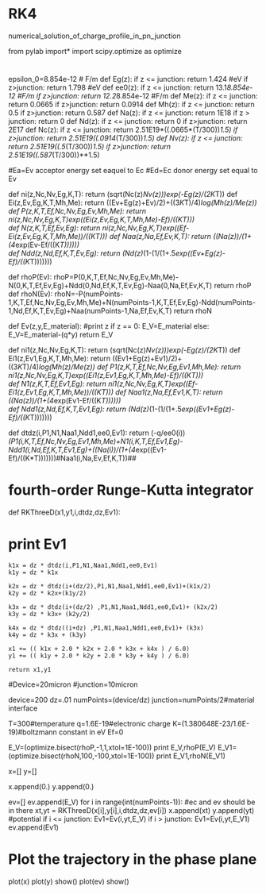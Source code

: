 RK4
===

numerical_solution_of_charge_profile_in_pn_junction


from pylab import*
import scipy.optimize as optimize
#
epsilon_0=8.854e-12 # F/m 
def Eg(z):
  if z <= junction:
		return 1.424 #eV
	if z>junction:
		return 1.798 #eV
def ee0(z):
	if z <= junction:
		return 13.1*8.854e-12 #F/m
	if z>junction:
		return 12.2*8.854e-12 #F/m
def Me(z):
	if z <= junction:
		return 0.0665
	if z>junction:
		return 0.0914
def Mh(z):
	if z <= junction:
		return 0.5
	if z>junction:
		return 0.587
def Na(z):
	if z <= junction:
		return 1E18
	if z > junction:
		return 0
def Nd(z):
	if z <= junction:
		return 0
	if z>junction:
		return 2E17
def Nc(z):
	if z <= junction:
		return 2.51E19*((.0665*(T/300))**1.5)
	if z>junction:
		return 2.51E19*((.0914*(T/300))**1.5)
def Nv(z):
	if z <= junction:
		return 2.51E19*((.5*(T/300))**1.5)
	if z>junction:
		return 2.51E19*((.587*(T/300))**1.5)



#Ea=Ev acceptor energy set eaquel to Ec
#Ed=Ec donor energy set equal to Ev        		 


def ni(z,Nc,Nv,Eg,K,T):
	return (sqrt(Nc(z)*Nv(z)))*exp(-Eg(z)/(2*K*T))
def Ei(z,Ev,Eg,K,T,Mh,Me):
	return ((Ev+Eg(z)+Ev)/2)+((3*K*T)/4)*log(Mh(z)/Me(z))	
def P(z,K,T,Ef,Nc,Nv,Eg,Ev,Mh,Me):
	return ni(z,Nc,Nv,Eg,K,T)*exp((Ei(z,Ev,Eg,K,T,Mh,Me)-Ef)/((K*T)))		
def N(z,K,T,Ef,Ev,Eg):
	return ni(z,Nc,Nv,Eg,K,T)*exp((Ef-Ei(z,Ev,Eg,K,T,Mh,Me))/((K*T)))
def Naa(z,Na,Ef,Ev,K,T):
	return ((Na(z))/(1+(4*exp(Ev-Ef/((K*T))))))		
def Ndd(z,Nd,Ef,K,T,Ev,Eg):
	return (Nd(z)*(1-(1/(1+.5*exp((Ev+Eg(z)-Ef)/((K*T)))))))		

	
def rhoP(Ev):
	rhoP=P(0,K,T,Ef,Nc,Nv,Eg,Ev,Mh,Me)-N(0,K,T,Ef,Ev,Eg)+Ndd(0,Nd,Ef,K,T,Ev,Eg)-Naa(0,Na,Ef,Ev,K,T)
	return rhoP
def rhoN(Ev):
	rhoN=-P(numPoints-1,K,T,Ef,Nc,Nv,Eg,Ev,Mh,Me)+N(numPoints-1,K,T,Ef,Ev,Eg)-Ndd(numPoints-1,Nd,Ef,K,T,Ev,Eg)+Naa(numPoints-1,Na,Ef,Ev,K,T)
	return rhoN



def Ev(z,y,E_material):
	#print z
	if z == 0:
		E_V=E_material
	else:
		E_V=E_material-(q*y)
	return E_V


def ni1(z,Nc,Nv,Eg,K,T):
	return (sqrt(Nc(z)*Nv(z)))*exp(-Eg(z)/(2*K*T))
def Ei1(z,Ev1,Eg,K,T,Mh,Me):
	return ((Ev1+Eg(z)+Ev1)/2)+((3*K*T)/4)*log(Mh(z)/Me(z))	
def P1(z,K,T,Ef,Nc,Nv,Eg,Ev1,Mh,Me):
	return ni1(z,Nc,Nv,Eg,K,T)*exp((Ei1(z,Ev1,Eg,K,T,Mh,Me)-Ef)/((K*T)))		
def N1(z,K,T,Ef,Ev1,Eg):
	return ni1(z,Nc,Nv,Eg,K,T)*exp((Ef-Ei1(z,Ev1,Eg,K,T,Mh,Me))/((K*T)))
def Naa1(z,Na,Ef,Ev1,K,T):
	return ((Na(z))/(1+(4*exp(Ev1-Ef/((K*T))))))		
def Ndd1(z,Nd,Ef,K,T,Ev1,Eg):
	return (Nd(z)*(1-(1/(1+.5*exp((Ev1+Eg(z)-Ef)/((K*T)))))))		


def dtdz(i,P1,N1,Naa1,Ndd1,ee0,Ev1):
	return (-q/ee0(i))*(P1(i,K,T,Ef,Nc,Nv,Eg,Ev1,Mh,Me)+N1(i,K,T,Ef,Ev1,Eg)-Ndd1(i,Nd,Ef,K,T,Ev1,Eg)+((Na(i))/(1+(4*exp((Ev1-Ef)/((K*T)))))))#Naa1(i,Na,Ev,Ef,K,T))##


#  fourth-order Runge-Kutta integrator
def RKThreeD(x1,y1,i,dtdz,dz,Ev1):
#	print Ev1
	k1x = dz * dtdz(i,P1,N1,Naa1,Ndd1,ee0,Ev1)
	k1y = dz * k1x
	
	k2x = dz * dtdz(i+(dz/2),P1,N1,Naa1,Ndd1,ee0,Ev1)+(k1x/2)
	k2y = dz * k2x+(k1y/2)
	
	k3x = dz * dtdz(i+(dz/2) ,P1,N1,Naa1,Ndd1,ee0,Ev1)+ (k2x/2)
	k3y = dz * k3x+ (k2y/2)

	k4x = dz * dtdz((i+dz) ,P1,N1,Naa1,Ndd1,ee0,Ev1)+ (k3x)
	k4y = dz * k3x + (k3y)
	
	x1 += (( k1x + 2.0 * k2x + 2.0 * k3x + k4x ) / 6.0)
	y1 += (( k1y + 2.0 * k2y + 2.0 * k3y + k4y ) / 6.0)

	return x1,y1

#Device=20micron
#junction=10micron

device=200
dz=.01
numPoints=(device/dz)
junction=numPoints/2#material interface

T=300#temperature
q=1.6E-19#electronic charge
K=(1.380648E-23/1.6E-19)#boltzmann constant in eV
Ef=0

E_V=(optimize.bisect(rhoP,-1,1,xtol=1E-100))
print E_V,rhoP(E_V)
E_V1=(optimize.bisect(rhoN,100,-100,xtol=1E-100))
print E_V1,rhoN(E_V1)



x=[]
y=[]

x.append(0.)
y.append(0.)

ev=[]
ev.append(E_V)
for i in range(int(numPoints-1)):
	#ec and ev should be in there
	xt,yt = RKThreeD(x[i],y[i],i,dtdz,dz,ev[i])
	x.append(xt)
	y.append(yt) #potential
	if i <= junction:
		Ev1=Ev(i,yt,E_V)
	if i > junction:
		Ev1=Ev(i,yt,E_V1)
	ev.append(Ev1)

# Plot the trajectory in the phase plane

plot(x)
plot(y)
show()
plot(ev)
show()
































































